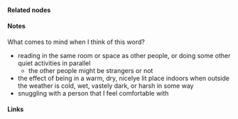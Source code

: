 ---
---






#### Related nodes




#### Notes

What comes to mind when I think of this word? 
- reading in the same room or space as other people, or doing some other quiet activities in parallel
	- the other people might be strangers or not
- the effect of being in a warm, dry, nicelye lit place indoors when outside the weather is cold, wet, vastely dark, or harsh in some way
- snuggling with a person that I feel comfortable with

#### Links